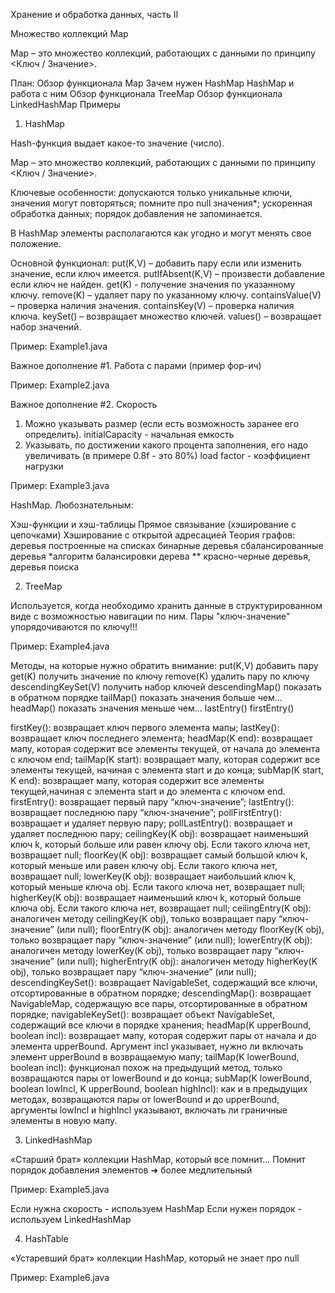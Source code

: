 Хранение и обработка данных, чаcть II

Множество коллекций Map

Map – это множество коллекций, работающих с данными по принципу <Ключ / Значение>.

План:
Обзор функционала Map
Зачем нужен HashMap
HashMap и работа с ним
Обзор функционала TreeMap
Обзор функционала LinkedHashMap 
Примеры

1. HashMap

Hash-функция выдает какое-то значение (число).

Map – это множество коллекций, работающих с данными по принципу <Ключ / Значение>.

Ключевые особенности: 
допускаются только уникальные ключи, значения могут повторяться;
помните про null значения*;
ускоренная обработка данных;
порядок добавления не запоминается.

В HashMap элементы располагаются как угодно и могут менять свое положение.

Основной функционал:
put(K,V) – добавить пару если или изменить значение, если ключ имеется.
putIfAbsent(K,V) – произвести добавление если ключ не найден.
get(K) - получение значения по указанному ключу.
remove(K) – удаляет пару по указанному ключу.
containsValue(V) – проверка наличия значения.
containsKey(V) – проверка наличия ключа.
keySet() – возвращает множество ключей.
values() – возвращает набор значений.

Пример: Example1.java

Важное дополнение #1. Работа с парами (пример фор-ич)

Пример: Example2.java

Важное дополнение #2. Скорость
1. Можно указывать размер (если есть возможность заранее его определить). initialCapacity - начальная емкость
2. Указывать, по достижении какого процента заполнения, его надо увеличивать (в примере 0.8f - это 80%) load factor - коэффициент нагрузки

Пример: Example3.java

HashMap. Любознательным:

Хэш-функции и хэш-таблицы
Прямое связывание (хэширование с цепочками)
Хэширование с открытой адресацией
Теория графов:
    деревья построенные на списках
    бинарные деревья
    сбалансированные деревья
    *алгоритм балансировки дерева
    ** красно-черные деревья, деревья поиска

2. TreeMap

Используется, когда необходимо хранить данные в структурированном виде с возможностью навигации по ним.
Пары "ключ-значение" упорядочиваются по ключу!!!

Пример: Example4.java

Методы, на которые нужно обратить внимание:
put(K,V) добавить пару
get(K) получить значение по ключу
remove(K) удалить пару по ключу
descendingKeySet(V) получить набор ключей
descendingMap() показать в обратном порядке
tailMap() показать значения больше чем...
headMap() показать значения меньше чем...
lastEntry()
firstEntry()

firstKey(): возвращает ключ первого элемента мапы;
lastKey(): возвращает ключ последнего элемента;
headMap(K end): возвращает мапу, которая содержит все элементы текущей, от начала до элемента с ключом end;
tailMap(K start): возвращает мапу, которая содержит все элементы текущей, начиная с элемента start и до конца;
subMap(K start, K end): возвращает мапу, которая содержит все элементы текущей,начиная с элемента start и до элемента с ключом end.
firstEntry(): возвращает первый пару “ключ-значение”;
lastEntry(): возвращает последнюю пару “ключ-значение”;
pollFirstEntry(): возвращает и удаляет первую пару;
pollLastEntry(): возвращает и удаляет последнюю пару;
ceilingKey(K obj): возвращает наименьший ключ k, который больше или равен ключу obj. Если такого ключа нет, возвращает null;
floorKey(K obj): возвращает самый большой ключ k, который меньше или равен ключу obj. Если такого ключа нет, возвращает null;
lowerKey(K obj): возвращает наибольший ключ k, который меньше ключа obj. Если такого ключа нет, возвращает null;
higherKey(K obj): возвращает наименьший ключ k, который больше ключа obj. Если такого ключа нет, возвращает null;
ceilingEntry(K obj): аналогичен методу ceilingKey(K obj), только возвращает пару “ключ-значение” (или null);
floorEntry(K obj): аналогичен методу floorKey(K obj), только возвращает пару “ключ-значение” (или null);
lowerEntry(K obj): аналогичен методу lowerKey(K obj), только возвращает пару “ключ-значение” (или null);
higherEntry(K obj): аналогичен методу higherKey(K obj), только возвращает пару “ключ-значение” (или null);
descendingKeySet(): возвращает NavigableSet, содержащий все ключи, отсортированные в обратном порядке;
descendingMap(): возвращает NavigableMap, содержащую все пары, отсортированные в обратном порядке;
navigableKeySet(): возвращает объект NavigableSet, содержащий все ключи в порядке хранения;
headMap(K upperBound, boolean incl): возвращает мапу, которая содержит пары от начала и до элемента upperBound. Аргумент incl указывает, нужно ли включать элемент upperBound в возвращаемую мапу;
tailMap(K lowerBound, boolean incl): функционал похож на предыдущий метод, только возвращаются пары от lowerBound и до конца;
subMap(K lowerBound, boolean lowIncl, K upperBound, boolean highIncl): как и в предыдущих методах, возвращаются пары от lowerBound и до upperBound, аргументы lowIncl и highIncl указывают, включать ли граничные элементы в новую мапу.

3. LinkedHashMap

«Старший брат»  коллекции HashMap, который все помнит…
Помнит порядок добавления элементов ➜ более  медлительный

Пример: Example5.java

Если нужна скорость - используем HashMap
Если нужен порядок - используем LinkedHashMap

4. HashTable

«Устаревший брат»  коллекции HashMap, который не знает про null

Пример: Example6.java
